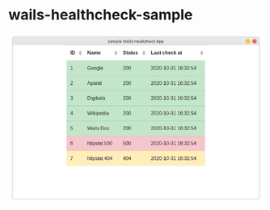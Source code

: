 # wails-healthcheck-sample

![screenshot](https://github.com/amirbagh75/wails-healthcheck-sample/blob/main/screenshot.png?raw=true)
